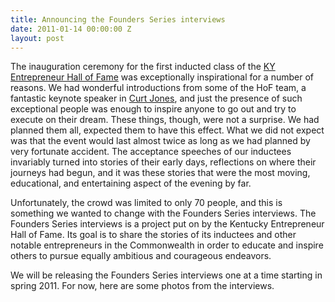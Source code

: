 ```yaml
---
title: Announcing the Founders Series interviews
date: 2011-01-14 00:00:00 Z
layout: post
---
```

 
<p>The inauguration ceremony for the first inducted class of the <a href="http://www.entrepreneurhof.com/" target="_blank">KY Entrepreneur Hall of Fame</a> was exceptionally inspirational for a number of reasons. We had wonderful introductions from some of the HoF team, a fantastic keynote speaker in <a href="http://www.dippindots.com/company/" target="_blank">Curt Jones</a>, and just the presence of such exceptional people was enough to inspire anyone to go out and try to execute on their dream. These things, though, were not a surprise. We had planned them all, expected them to have this effect. What we did not expect was that the event would last almost twice as long as we had planned by very fortunate accident. The acceptance speeches of our inductees invariably turned into stories of their early days, reflections on where their journeys had begun, and it was these stories that were the most moving, educational, and entertaining aspect of the evening by far.</p>
<p>Unfortunately, the crowd was limited to only 70 people, and this is something we wanted to change with the Founders Series interviews. The Founders Series interviews is a project put on by the Kentucky Entrepreneur Hall of Fame. Its goal is to share the stories of its inductees and other notable entrepreneurs in the Commonwealth in order to educate and inspire others to pursue equally ambitious and courageous endeavors.</p>
<p>We will be releasing the Founders Series interviews one at a time starting in spring 2011. For now, here are some photos from the interviews.</p>
